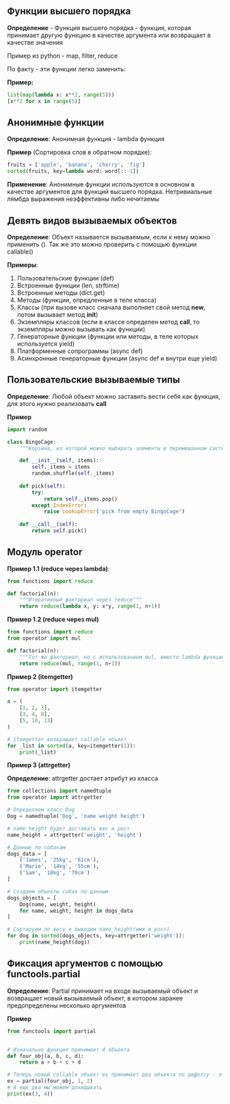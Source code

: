 ## Функции высшего порядка

**Определение** - Функция высшего порядка - функция, которая принимает другую функцию в качестве аргумента или возвращает в качестве значения

Пример из python - map, filter, reduce

По факту - эти функции легко заменить:

**Пример:**
```python
list(map(lambda x: x**2, range(5)))
[x**2 for x in range(5)]
```

## Анонимные функции

**Определение**: Анонимная функция - lambda функция

**Пример** (Сортировка слов в обратном порядке):
```python
fruits = ['apple', 'banana', 'cherry', 'fig']
sorted(fruits, key=lambda word: word[::-1])
```

**Применение**: Анонимные функции используются в основном в качестве аргументов для функций высшего порядка. Нетривиальные лямбда выражения неэффективны либо нечитаемы

## Девять видов вызываемых объектов

**Определение**: Объект называется вызываемым, если к нему можно применить (). Так же это можно проверить с помощью функции callable()

**Примеры**:
1. Пользовательские функции (def)
2. Встроенные функции (len, strftime)
3. Встроенные методы (dict.get)
4. Методы (функции, опредленные в теле класса)
5. Классы (при вызове класс сначала выполняет свой метод __new__, потом вызывает метод __init__)
6. Экземпляры классов (если в классе определен метод __call__, то экземпляры можно вызывать как функции)
7. Генераторные функции (функции или методы, в теле которых используется yield)
8. Платформенные сопрограммы (async def)
9. Асинхронные генераторные функции (async def и внутри еще yield)

## Пользовательские вызываемые типы

**Определение**: Любой объект можно заставить вести себя как функция, для этого нужно реализовать __call__

**Пример**

```python
import random

class BingoCage:
    """Корзина, из которой можно выбирать элементы в перемешанном состоянии"""

    def __init__(self, items):
        self._items = items
        random.shuffle(self._items)
        
    def pick(self):
        try:
            return self._items.pop()
        except IndexError:
            raise LookupError('pick from empty BingoCage')
        
    def __call__(self):
        return self.pick()
```

## Модуль operator

**Пример 1.1 (reduce через lambda)**:

```python
from functions import reduce

def factorial(n):
    """Итеративный факториал через reduce"""
    return reduce(lambda x, y: x*y, range(1, n+1))
```

**Пример 1.2 (reduce через mul)**

```python
from functions import reduce
from operator import mul

def factorial(n):
    """Тот же факториал, но с использованием mul, вместо lambda функции"""
    return reduce(mul, range(1, n+1))
```

**Пример 2 (itemgetter)**

```python
from operator import itemgetter

a = (
    [1, 2, 3],
    [3, 4, 8],
    [5, 10, 13]
)

# itemgetter возвращает callable объект
for _list in sorted(a, key=itemgetter(1)):
    print(_list)
```

**Пример 3 (attrgetter)**

**Определение**: attrgetter достает атрибут из класса

```python
from collections import namedtuple
from operator import attrgetter

# Определяем класс Dog
Dog = namedtuple('Dog', 'name weight height')

# name_height будет доставать вес и рост
name_height = attrgetter('weight', 'height')

# Данные по собакам
dogs_data = [
    ('James', '25kg', '61cm'),
    ('Marie', '14kg', '55cm'),
    ('Sam', '18kg', '70cm')
]

# Создаем объекты собак по данным
dogs_objects = [
    Dog(name, weight, height)
    for name, weight, height in dogs_data
]

# Сортируем по весу и выводим name_height(имя и рост)
for dog in sorted(dogs_objects, key=attrgetter('weight')):
    print(name_height(dog))
```

## Фиксация аргументов с помощью functools.partial

**Определение**: Partial принимает на входе вызываемый объект и возвращает новый вызываемый объект, в котором заранее предопределены несколько аргументов

**Пример**

```python
from functools import partial


# Изначально функция принимает 4 объекта
def four_obj(a, b, c, d):
    return a + b + c + d

# Теперь новый callable объект ex принимает два объекта по дефолту - это 1 и 2 заместо a и b
ex = partial(four_obj, 1, 2)
# А еще два мы можем докидывать
print(ex(3, 4))
```
